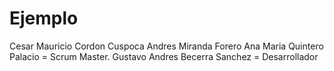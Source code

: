 # Ejemplo
Cesar Mauricio Cordon Cuspoca
Andres Miranda Forero
Ana Maria Quintero Palacio = Scrum Master.
Gustavo Andres Becerra Sanchez = Desarrollador
